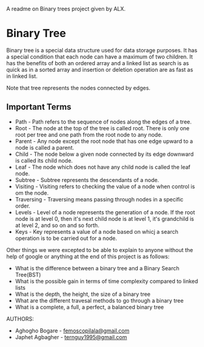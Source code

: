 A readme on Binary trees project given by ALX.

# Binary Tree
Binary tree is a special data structure used for data storage purposes. It has a special condition that each node can have a maximum of two children. It has the benefits of both an ordered array and a linked list as search is as quick as in a sorted array and insertion or deletion operation are as fast as in linked list.

Note that tree represents the nodes connected by edges.

## Important Terms
* Path - Path refers to the sequence of nodes along the edges of a tree.
* Root - The node at the top of the tree is called root. There is only one root per tree and one path from the root node to any node.
* Parent - Any node except the root node that has one edge upward to a node is called a parent.
* Child - The node below a given node connected by its edge downward is called its child node.
* Leaf - The node which does not have any child node is called the leaf node.
* Subtree - Subtree represents the descendants of a node.
* Visiting - Visiting refers to checking the value of a node when control is om the node.
* Traversing - Traversing means passing through nodes in a specific order.
* Levels - Level of a node represents the generation of a node. If the root node is at level 0, then it's next child node is at level 1, it's grandchild is at level 2, and so on and so forth.
* Keys - Key represents a value of a node based on whicj a search operation is to be carried out for a node.

Other things we were excepted to be able to explain to anyone without the help of google or anything at the end of this project is as follows:
* What is the difference between a binary tree and a Binary Search Tree(BST)
* What is the possible gain in terms of time complexity compared to linked lists
* What is the depth, the height, the size of a binary tree
* What are the different travesal methods to go through a binary tree
* What is a complete, a full, a perfect, a balanced binary tree

AUTHORS:
+ Aghogho Bogare	- femoscopilala@gmail.com
+ Japhet Agbagher       - ternguy1995@gmail.com
